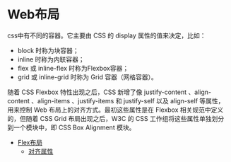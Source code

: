 # Web布局

css中有不同的容器。它主要由 CSS 的 display 属性的值来决定，比如：

* block 时称为块容器；
* inline 时称为内联容器；
* flex 或 inline-flex 时称为Flexbox容器；
* grid 或 inline-grid 时称为 Grid 容器（网格容器）。

随着 CSS Flexbox 特性出现之后，CSS 新增了像 justify-content 、align-content 、align-items 、justify-items 和 justify-self 以及 align-self 等属性，用来控制 Web 布局上的对齐方式。最初这些属性是在 Flexbox 相关规范中定义的，但随着 CSS Grid 布局出现之后，W3C 的 CSS 工作组将这些属性单独划分到一个模块中，即 CSS Box Alignment 模块。

* [Flex布局](./flex/ReadMe.md)
    * [对齐属性](./flex/align.md)

